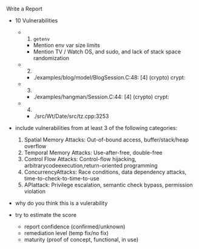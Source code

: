 Write a Report

- 10 Vulnerabilities
    - 1. `getenv`
        - Mention env var size limits
        - Mention TV / Watch OS, and sudo, and lack of stack space randomization
    - 2. 
        - ./examples/blog/model/BlogSession.C:48:  [4] (crypto) crypt:
    - 3. 
        - ./examples/hangman/Session.C:44:  [4] (crypto) crypt:
    - 4. 
        -  ./src/Wt/Date/src/tz.cpp:3253
        

- include vulnerabilities from at least 3 of the following categories:
  1. Spatial Memory Attacks: Out-of-bound access, buffer/stack/heap overflow
  2. Temporal Memory Attacks: Use-after-free, double-free
  3. Control Flow Attacks: Control-flow hijacking, arbitrarycodeexecution,return-oriented programming
  4. ConcurrencyAttacks: Race conditions, data dependency attacks, time-to-check-to-time-to-use
  5. APIattack: Privilege escalation, semantic check bypass, permission violation

- why do you think this is a vulerability
- try to estimate the score
  - report confidence (confirmed/unknown)
  - remediation level (temp fix/no fix)
  - maturity (proof of concept, functional, in use)

